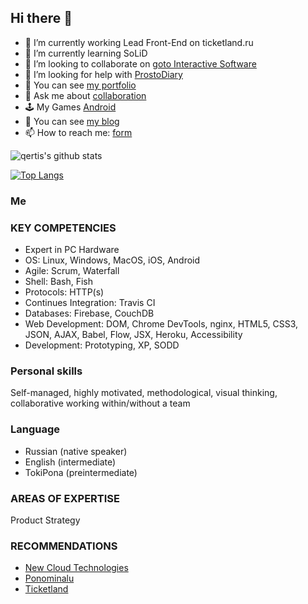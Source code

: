 ## Hi there 👋

- 🔭 I’m currently working Lead Front-End on ticketland.ru
- 🌱 I’m currently learning SoLiD
- 👯 I’m looking to collaborate on [goto Interactive Software](http://gotointeractive.com/)
- 💬 I’m looking for help with [ProstoDiary](https://prosto-diary.gotointeractive.com/)
- 💼 You can see [my portfolio](https://portfolio.baskovsky.ru)
- 🤔 Ask me about [collaboration](http://linkedin.com/in/baskovsky)
- 🕹 My Games [Android](https://play.google.com/store/apps/developer?id=goto+Interactive+Software)
- 📑 You can see [my blog](https://baskovsky.ru)
- 📫 How to reach me: [form](https://baskovsky.ru/feedback/)

![qertis's github stats](https://github-readme-stats.vercel.app/api/?username=qertis&show_icons=true&theme=radical)

[![Top Langs](https://github-readme-stats.vercel.app/api/top-langs/?username=qertis&theme=radical)](https://github.com/qertis)

### Me

### KEY COMPETENCIES 
- Expert in PC Hardware 
- OS: Linux, Windows, MacOS, iOS, Android 
- Agile: Scrum, Waterfall 
- Shell: Bash, Fish 
- Protocols: HTTP(s) 
- Continues Integration: Travis CI 
- Databases: Firebase, CouchDB 
- Web Development: DOM, Chrome DevTools, nginx, HTML5, CSS3, JSON, AJAX, Babel, Flow, JSX,  Heroku, Accessibility 
- Development: Prototyping, XP, SODD 

### Personal skills 
Self-managed, highly motivated, methodological, visual thinking, collaborative working within/without a team 

### Language
- Russian (native speaker) 
- English (intermediate) 
- TokiPona (preintermediate)

### AREAS OF EXPERTISE 
Product Strategy 

### RECOMMENDATIONS
- [New Cloud Technologies](https://1drv.ms/b/s!ArKO-9pmkPfJge4ZYT--DWDg8wX-vQ)
- [Ponominalu](https://1drv.ms/b/s!ArKO-9pmkPfJgfAl0fLO7sAdrZfp1A)
- [Ticketland](https://1drv.ms/b/s!ArKO-9pmkPfJgfBR_0aA-7XFk-3a8Q)
